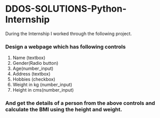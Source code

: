 # DDOS-SOLUTIONS-Python-Internship
During the Internship I worked through the following project.

###  Design a webpage which has following controls

1.	Name (textbox)
2.	Gender(Radio button)
3.	Age(number_input)
4.	Address (textbox)
5.	Hobbies (checkbox)
6.	Weight in kg (number_input)
7.	Height in cms(number_input)

### And get the details of a person from the above controls and calculate the BMI using the height and weight.
